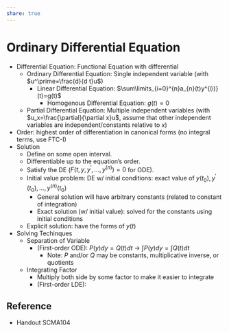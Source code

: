 ```yaml
---
share: true
---
```


# Ordinary Differential Equation

- Differential Equation: Functional Equation with differential
	- Ordinary Differential Equation: Single independent variable (with $u^\prime=\frac{d}{d t}u$)
		- Linear Differential Equation: $\sum\limits_{i=0}^{n}a_{n}(t)y^{(i)}(t)=g(t)$
			- Homogenous Differential Equation: $g(t)=0$
	- Partial Differential Equation: Multiple independent variables (with $u_x=\frac{\partial}{\partial x}u$, assume that other independent variables are independent/constants relative to $x$)
- Order: highest order of differentiation in canonical forms (no integral terms, use FTC-I)
- Solution
	- Define on some open interval.
	- Differentiable up to the equation’s order.
	- Satisfy the DE ($F(t,y,y^{\prime},\dots,y^{(n)})=0$ for ODE).
	- Initial value problem: DE w/ initial conditions: exact value of $y(t_{0}),y^{\prime}(t_{0}),\dots,y^{(n)}(t_{0})$
		- General solution will have arbitrary constants (related to constant of integration)
		- Exact solution (w/ initial value): solved for the constants using initial conditions
	- Explicit solution: have the forms of $y(t)$
- Solving Techinques
	- Separation of Variable
		- (First-order ODE): $P(y)dy=Q(t)dt$ → $\int P(y)dy = \int Q(t)dt$
			- Note: $P$ and/or $Q$ may be constants, multiplicative inverse, or quotients
	- Integrating Factor
		- Multiply both side by some factor to make it easier to integrate
		- (First-order LDE):

## Reference

- Handout SCMA104
